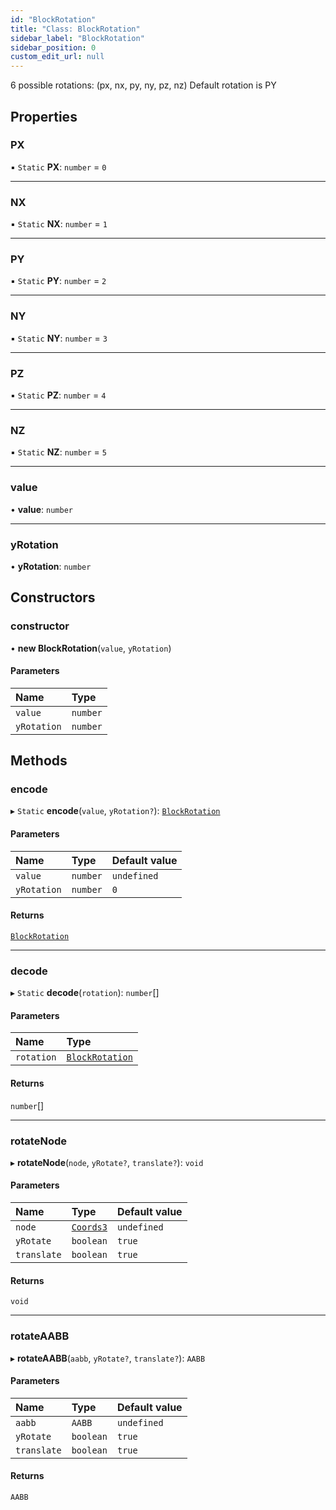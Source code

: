 ```yaml
---
id: "BlockRotation"
title: "Class: BlockRotation"
sidebar_label: "BlockRotation"
sidebar_position: 0
custom_edit_url: null
---
```


6 possible rotations: (px, nx, py, ny, pz, nz)
Default rotation is PY

## Properties

### PX

▪ `Static` **PX**: `number` = `0`

___

### NX

▪ `Static` **NX**: `number` = `1`

___

### PY

▪ `Static` **PY**: `number` = `2`

___

### NY

▪ `Static` **NY**: `number` = `3`

___

### PZ

▪ `Static` **PZ**: `number` = `4`

___

### NZ

▪ `Static` **NZ**: `number` = `5`

___

### value

• **value**: `number`

___

### yRotation

• **yRotation**: `number`

## Constructors

### constructor

• **new BlockRotation**(`value`, `yRotation`)

#### Parameters

| Name | Type |
| :------ | :------ |
| `value` | `number` |
| `yRotation` | `number` |

## Methods

### encode

▸ `Static` **encode**(`value`, `yRotation?`): [`BlockRotation`](BlockRotation.md)

#### Parameters

| Name | Type | Default value |
| :------ | :------ | :------ |
| `value` | `number` | `undefined` |
| `yRotation` | `number` | `0` |

#### Returns

[`BlockRotation`](BlockRotation.md)

___

### decode

▸ `Static` **decode**(`rotation`): `number`[]

#### Parameters

| Name | Type |
| :------ | :------ |
| `rotation` | [`BlockRotation`](BlockRotation.md) |

#### Returns

`number`[]

___

### rotateNode

▸ **rotateNode**(`node`, `yRotate?`, `translate?`): `void`

#### Parameters

| Name | Type | Default value |
| :------ | :------ | :------ |
| `node` | [`Coords3`](../modules.md#coords3-90) | `undefined` |
| `yRotate` | `boolean` | `true` |
| `translate` | `boolean` | `true` |

#### Returns

`void`

___

### rotateAABB

▸ **rotateAABB**(`aabb`, `yRotate?`, `translate?`): `AABB`

#### Parameters

| Name | Type | Default value |
| :------ | :------ | :------ |
| `aabb` | `AABB` | `undefined` |
| `yRotate` | `boolean` | `true` |
| `translate` | `boolean` | `true` |

#### Returns

`AABB`
